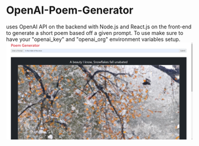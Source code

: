 # OpenAI-Poem-Generator
uses OpenAI API on the backend with Node.js and React.js on the front-end to generate a short poem based off a given prompt.
To use make sure to have your "openai_key" and "openai_org" environment variables setup.
<img src="https://github.com/Dav-Sandhu/OpenAI-Poem-Generator/blob/master/screenshot.png?raw=true" alt=""></img>
